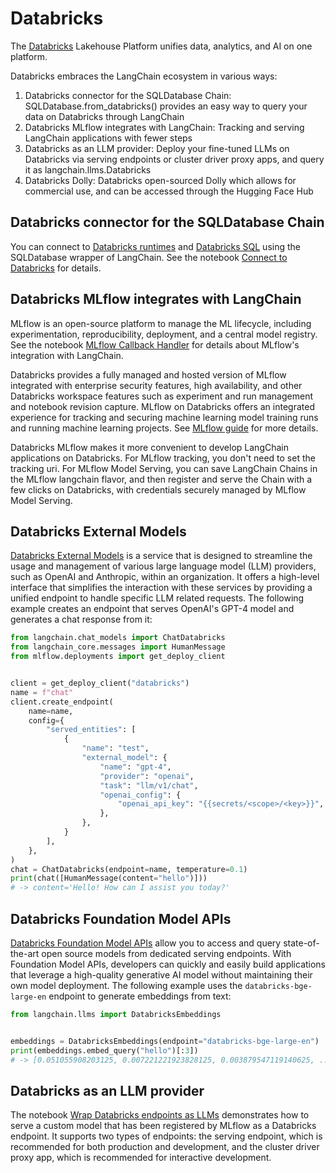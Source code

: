 Databricks
==========

The [Databricks](https://www.databricks.com/) Lakehouse Platform unifies data, analytics, and AI on one platform.

Databricks embraces the LangChain ecosystem in various ways:

1. Databricks connector for the SQLDatabase Chain: SQLDatabase.from_databricks() provides an easy way to query your data on Databricks through LangChain
2. Databricks MLflow integrates with LangChain: Tracking and serving LangChain applications with fewer steps
3. Databricks as an LLM provider: Deploy your fine-tuned LLMs on Databricks via serving endpoints or cluster driver proxy apps, and query it as langchain.llms.Databricks
4. Databricks Dolly: Databricks open-sourced Dolly which allows for commercial use, and can be accessed through the Hugging Face Hub

Databricks connector for the SQLDatabase Chain
----------------------------------------------
You can connect to [Databricks runtimes](https://docs.databricks.com/runtime/index.html) and [Databricks SQL](https://www.databricks.com/product/databricks-sql) using the SQLDatabase wrapper of LangChain. 
See the notebook [Connect to Databricks](/docs/use_cases/qa_structured/integrations/databricks) for details.

Databricks MLflow integrates with LangChain
-------------------------------------------

MLflow is an open-source platform to manage the ML lifecycle, including experimentation, reproducibility, deployment, and a central model registry. See the notebook [MLflow Callback Handler](/docs/integrations/providers/mlflow_tracking) for details about MLflow's integration with LangChain.

Databricks provides a fully managed and hosted version of MLflow integrated with enterprise security features, high availability, and other Databricks workspace features such as experiment and run management and notebook revision capture. MLflow on Databricks offers an integrated experience for tracking and securing machine learning model training runs and running machine learning projects. See [MLflow guide](https://docs.databricks.com/mlflow/index.html) for more details.

Databricks MLflow makes it more convenient to develop LangChain applications on Databricks. For MLflow tracking, you don't need to set the tracking uri. For MLflow Model Serving, you can save LangChain Chains in the MLflow langchain flavor, and then register and serve the Chain with a few clicks on Databricks, with credentials securely managed by MLflow Model Serving.

Databricks External Models
--------------------------

[Databricks External Models](https://docs.databricks.com/generative-ai/external-models/index.html) is a service that is designed to streamline the usage and management of various large language model (LLM) providers, such as OpenAI and Anthropic, within an organization. It offers a high-level interface that simplifies the interaction with these services by providing a unified endpoint to handle specific LLM related requests. The following example creates an endpoint that serves OpenAI's GPT-4 model and generates a chat response from it:

```python
from langchain.chat_models import ChatDatabricks
from langchain_core.messages import HumanMessage
from mlflow.deployments import get_deploy_client


client = get_deploy_client("databricks")
name = f"chat"
client.create_endpoint(
    name=name,
    config={
        "served_entities": [
            {
                "name": "test",
                "external_model": {
                    "name": "gpt-4",
                    "provider": "openai",
                    "task": "llm/v1/chat",
                    "openai_config": {
                        "openai_api_key": "{{secrets/<scope>/<key>}}",
                    },
                },
            }
        ],
    },
)
chat = ChatDatabricks(endpoint=name, temperature=0.1)
print(chat([HumanMessage(content="hello")]))
# -> content='Hello! How can I assist you today?'
```

Databricks Foundation Model APIs
--------------------------------

[Databricks Foundation Model APIs](https://docs.databricks.com/machine-learning/foundation-models/index.html) allow you to access and query state-of-the-art open source models from dedicated serving endpoints. With Foundation Model APIs, developers can quickly and easily build applications that leverage a high-quality generative AI model without maintaining their own model deployment. The following example uses the `databricks-bge-large-en` endpoint to generate embeddings from  text:

```python
from langchain.llms import DatabricksEmbeddings


embeddings = DatabricksEmbeddings(endpoint="databricks-bge-large-en")
print(embeddings.embed_query("hello")[:3])
# -> [0.051055908203125, 0.007221221923828125, 0.003879547119140625, ...]
```

Databricks as an LLM provider
-----------------------------

The notebook [Wrap Databricks endpoints as LLMs](/docs/integrations/llms/databricks#wrapping-a-serving-endpoint-custom-model) demonstrates how to serve a custom model that has been registered by MLflow as a Databricks endpoint.
It supports two types of endpoints: the serving endpoint, which is recommended for both production and development, and the cluster driver proxy app, which is recommended for interactive development. 
